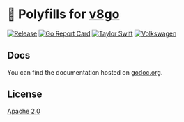 # :lizard: Polyfills for [v8go](https://github.com/zeiss/v8go)

[![Release](https://github.com/zeiss/v8go-polyfills/actions/workflows/main.yml/badge.svg)](https://github.com/zeiss/v8go-polyfills/actions/workflows/main.yml)
[![Go Report Card](https://goreportcard.com/badge/github.com/zeiss/v8go-polyfills)](https://goreportcard.com/report/github.com/zeiss/v8go-polyfills)
[![Taylor Swift](https://img.shields.io/badge/secured%20by-taylor%20swift-brightgreen.svg)](https://twitter.com/SwiftOnSecurity)
[![Volkswagen](https://auchenberg.github.io/volkswagen/volkswargen_ci.svg?v=1)](https://github.com/auchenberg/volkswagen)

## Docs

You can find the documentation hosted on [godoc.org](https://godoc.org/github.com/zeiss/v8go-polyfills).

## License

[Apache 2.0](/LICENSE)